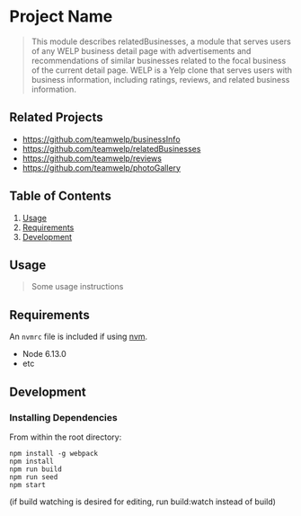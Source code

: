 # Project Name

> This module describes relatedBusinesses, a module that serves users of any WELP business detail page with advertisements and recommendations of similar businesses related to the focal business of the current detail page. WELP is a Yelp clone that serves users with business information, including ratings, reviews, and related business information.

## Related Projects

  - https://github.com/teamwelp/businessInfo
  - https://github.com/teamwelp/relatedBusinesses
  - https://github.com/teamwelp/reviews
  - https://github.com/teamwelp/photoGallery

## Table of Contents

1. [Usage](#Usage)
1. [Requirements](#requirements)
1. [Development](#development)

## Usage

> Some usage instructions

## Requirements

An `nvmrc` file is included if using [nvm](https://github.com/creationix/nvm).

- Node 6.13.0
- etc

## Development

### Installing Dependencies

From within the root directory:

```
npm install -g webpack
npm install
npm run build  
npm run seed
npm start

```
(if build watching is desired for editing, run build:watch instead of build)
